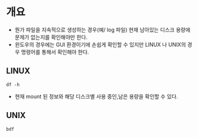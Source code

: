 # 개요 
- 뭔가 파일을 지속적으로 생성하는 경우(예/ log 파일) 현재 남아있는 디스크 용량에 문제가 없는지를 확인해야만 한다. 
- 윈도우의 경우에는 GUI 환경이기에 손쉽게 확인할 수 있지만 LINUX 나 UNIX의 경우 명령어를 통해서 확인해야 한다. 


## LINUX 
```
df -h 
```
- 현재 mount 된 정보와 해당 디스크별 사용 중인,남은 용량을 확인할 수 있다. 


## UNIX
```
bdf 
```
